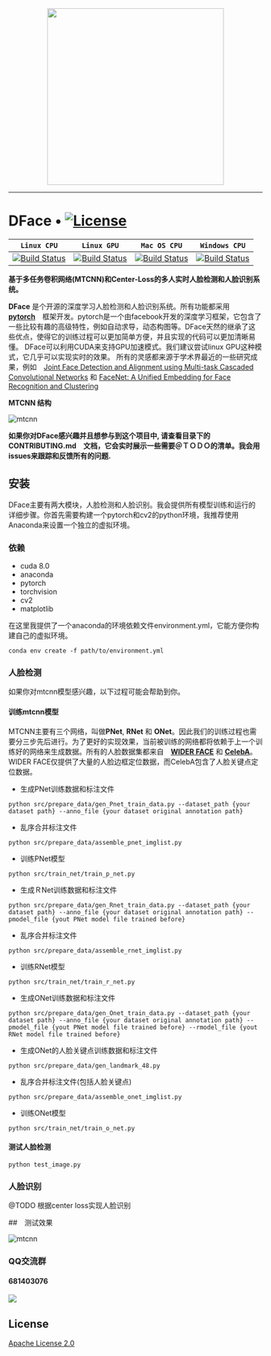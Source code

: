 <div align=center>
<img src="http://affluent.oss-cn-hangzhou.aliyuncs.com/html/images/dface_logo.png" width="350">
</div>

-----------------
# DFace • [![License](http://pic.dface.io/apache2.svg)](https://opensource.org/licenses/Apache-2.0)


| **`Linux CPU`** | **`Linux GPU`** | **`Mac OS CPU`** | **`Windows CPU`** |
|-----------------|---------------------|------------------|-------------------|
| [![Build Status](http://pic.dface.io/pass.svg)](http://pic.dface.io/pass.svg) | [![Build Status](http://pic.dface.io/pass.svg)](http://pic.dface.io/pass.svg) | [![Build Status](http://pic.dface.io/pass.svg)](http://pic.dface.io/pass.svg) | [![Build Status](http://pic.dface.io/pass.svg)](http://pic.dface.io/pass.svg) |


**基于多任务卷积网络(MTCNN)和Center-Loss的多人实时人脸检测和人脸识别系统。**


**DFace** 是个开源的深度学习人脸检测和人脸识别系统。所有功能都采用　**[pytorch](https://github.com/pytorch/pytorch)**　框架开发。pytorch是一个由facebook开发的深度学习框架，它包含了一些比较有趣的高级特性，例如自动求导，动态构图等。DFace天然的继承了这些优点，使得它的训练过程可以更加简单方便，并且实现的代码可以更加清晰易懂。
DFace可以利用CUDA来支持GPU加速模式。我们建议尝试linux GPU这种模式，它几乎可以实现实时的效果。
所有的灵感都来源于学术界最近的一些研究成果，例如　[Joint Face Detection and Alignment using Multi-task Cascaded Convolutional Networks](https://arxiv.org/abs/1604.02878) 和 [FaceNet: A Unified Embedding for Face Recognition and Clustering](https://arxiv.org/abs/1503.03832)


**MTCNN 结构**　　

![mtcnn](http://affluent.oss-cn-hangzhou.aliyuncs.com/html/images/mtcnn_st.png)


**如果你对DFace感兴趣并且想参与到这个项目中, 请查看目录下的　CONTRIBUTING.md　文档，它会实时展示一些需要＠ＴＯＤＯ的清单。我会用issues来跟踪和反馈所有的问题.**


## 安装
DFace主要有两大模块，人脸检测和人脸识别。我会提供所有模型训练和运行的详细步骤。你首先需要构建一个pytorch和cv2的python环境，我推荐使用Anaconda来设置一个独立的虚拟环境。


### 依赖
* cuda 8.0
* anaconda
* pytorch
* torchvision
* cv2
* matplotlib

在这里我提供了一个anaconda的环境依赖文件environment.yml，它能方便你构建自己的虚拟环境。

```shell
conda env create -f path/to/environment.yml
```

### 人脸检测

如果你对mtcnn模型感兴趣，以下过程可能会帮助到你。

#### 训练mtcnn模型

MTCNN主要有三个网络，叫做**PNet**, **RNet** 和 **ONet**。因此我们的训练过程也需要分三步先后进行。为了更好的实现效果，当前被训练的网络都将依赖于上一个训练好的网络来生成数据。所有的人脸数据集都来自　**[WIDER FACE](http://mmlab.ie.cuhk.edu.hk/projects/WIDERFace/)** 和 **[CelebA](http://mmlab.ie.cuhk.edu.hk/projects/CelebA.html)**。WIDER FACE仅提供了大量的人脸边框定位数据，而CelebA包含了人脸关键点定位数据。


* 生成PNet训练数据和标注文件

```shell
python src/prepare_data/gen_Pnet_train_data.py --dataset_path {your dataset path} --anno_file {your dataset original annotation path}
```
* 乱序合并标注文件

```shell
python src/prepare_data/assemble_pnet_imglist.py
```

* 训练PNet模型


```shell
python src/train_net/train_p_net.py
```
* 生成ＲNet训练数据和标注文件

```shell
python src/prepare_data/gen_Rnet_train_data.py --dataset_path {your dataset path} --anno_file {your dataset original annotation path} --pmodel_file {yout PNet model file trained before}
```
* 乱序合并标注文件

```shell
python src/prepare_data/assemble_rnet_imglist.py
```

* 训练RNet模型

```shell
python src/train_net/train_r_net.py
```

* 生成ONet训练数据和标注文件

```shell
python src/prepare_data/gen_Onet_train_data.py --dataset_path {your dataset path} --anno_file {your dataset original annotation path} --pmodel_file {yout PNet model file trained before} --rmodel_file {yout RNet model file trained before}
```

* 生成ONet的人脸关键点训练数据和标注文件

```shell
python src/prepare_data/gen_landmark_48.py
```

* 乱序合并标注文件(包括人脸关键点)

```shell
python src/prepare_data/assemble_onet_imglist.py
```

* 训练ONet模型

```shell
python src/train_net/train_o_net.py
```

#### 测试人脸检测
```shell
python test_image.py
```    

### 人脸识别
@TODO 根据center loss实现人脸识别

##　测试效果  

![mtcnn](http://affluent.oss-cn-hangzhou.aliyuncs.com/html/images/dface_demo.png)  

### QQ交流群  

#### 681403076  

![](http://affluent.oss-cn-hangzhou.aliyuncs.com/html/images/dfaceqqsm.png)

## License

[Apache License 2.0](LICENSE)



